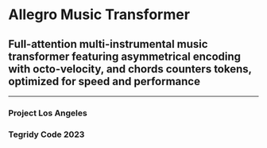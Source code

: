 # Allegro Music Transformer
## Full-attention multi-instrumental music transformer featuring asymmetrical encoding with octo-velocity, and chords counters tokens, optimized for speed and performance

***

### Project Los Angeles
### Tegridy Code 2023
